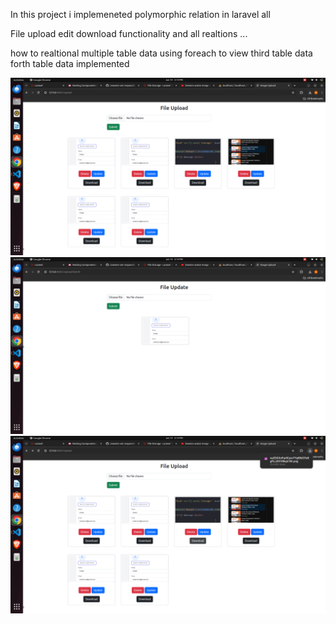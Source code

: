 In this project i implemeneted polymorphic relation in laravel all

File upload edit download functionality and all realtions ...

how to realtional multiple table data using foreach to view third table data forth table data implemented

![alt text](<Screenshot from 2024-06-14 15-14-32.png>) ![alt text](<Screenshot from 2024-06-14 15-14-45.png>) ![alt text](<Screenshot from 2024-06-14 15-14-57.png>)
